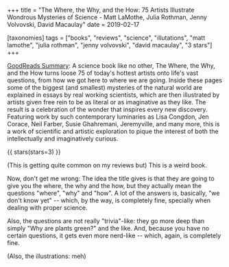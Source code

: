 +++
title = "The Where, the Why, and the How: 75 Artists Illustrate Wondrous Mysteries of Science -  Matt LaMothe, Julia Rothman, Jenny Volvovski, David Macaulay"
date = 2019-02-17

[taxonomies]
tags = ["books", "reviews", "science", "illutations", "matt lamothe", 
"julia rothman", "jenny volvovski", "david macaulay", "3 stars"]
+++

[GoodReads Summary](https://www.goodreads.com/book/show/14553766-the-where-the-why-and-the-how):
A science book like no other, The Where, the Why, and the How turns loose 75 of
today's hottest artists onto life's vast questions, from how we got here to
where we are going. Inside these pages some of the biggest (and smallest)
mysteries of the natural world are explained in essays by real working
scientists, which are then illustrated by artists given free rein to be as
literal or as imaginative as they like. The result is a celebration of the
wonder that inspires every new discovery. Featuring work by such contemporary
luminaries as Lisa Congdon, Jen Corace, Neil Farber, Susie Ghahremani,
Jeremyville, and many more, this is a work of scientific and artistic
exploration to pique the interest of both the intellectually and imaginatively
curious.

<!-- more -->

{{ stars(stars=3) }}

(This is getting quite common on my reviews but) This is a weird book.

Now, don't get me wrong: The idea the title gives is that they are going to
give you the where, the why and the how, but they actually mean the questions
"where", "why" and "how". A lot of the answers is, basically, "we don't know
yet" -- which, by the way, is completely fine, specially when dealing with
proper science.

Also, the questions are not really "trivia"-like: they go more deep than simply
"Why are plants green?" and the like. And, because you have no certain
questions, it gets even more nerd-like -- which, again, is completely fine.

(Also, the illustrations: meh) 
